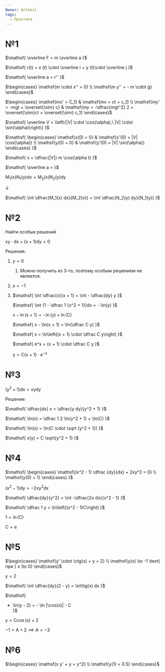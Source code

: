 ```yaml
---
Owner: Artemii
tags:
  - Практика
---
```

# №1

$\mathsf{  
\overline F = m \overline a  
}$

$\mathsf{  
r(t) = x (t) \cdot \overline i + y (t)\cdot \overline j  
}$

  

$\mathsf{  
\overline a = r''  
}$

  

$\begin{cases}  
\mathsf{m \cdot x'' = 0} \\  
\mathsf{m y'' = - m \cdot g}  
\end{cases}$

  

$\begin{cases}  
\mathsf{mx' = C_1} & \mathsf{mx = ct + c_1} \\  
\mathsf{my' = -mgt + \overset{\sim} c} & \mathsf{my = -\dfrac{mgt^2} 2 + \overset{\sim}ct + \overset{\sim} c_1}  
\end{cases}$

  

$\mathsf{  
\overline V = \left\{|V| \cdot \cos(\alpha),\ |V| \cdot \sin(\alpha)\right\}  
}$

  

$\mathsf{  
\begin{cases}  
\mathsf{x(0) = 0} & \mathsf{x'(0) = |V| \cos(\alpha)} \\  
\mathsf{y(0) = 0} & \mathsf{y'(0) = |V| \sin(\alpha)}  
\end{cases}  
}$

  

$\mathsf{  
x = \dfrac{|V|} m \cos(\alpha t)  
}$

  

$\mathsf{  
\overline a =  
}$

  

  

  

  

$\mathsf{  
M_1(x) N_1(y) dx = M_2(x) N_2(y) dy  
}$

$\downarrow$

$\mathsf{  
\int \dfrac{M_1(x) dx}{M_2(x)} = \int \dfrac{N_2(y) dy}{N_1(y)}  
}$

  

  

# №2

Найти особые решений

$\mathsf{  
xy \cdot dx + (x + 1) dy = 0  
}$

Решения:

1. $\mathsf{  
    y = 0  
    }$
    1. Можно получить из 3-го, поэтому особым решением не является.
2. $\mathsf{  
    x = -1  
    }$
3. $\mathsf{  
    \int \dfrac{x}{x + 1} = \int - \dfrac{dy} y  
    }$  
      
    $\mathsf{  
    \int (1 - \dfrac 1 {x^2 + 1})dx = - \ln(y)  
    }$  
      
    $\mathsf{  
    x - \ln(x + 1) = - \ln(y) + \ln(C)  
    }$  
      
    $\mathsf{  
    x - \ln(x + 1) = \ln(\dfrac C y)  
    }$  
      
    $\mathsf{  
    x = \ln\left((x + 1) \cdot \dfrac C y\right)  
    }$  
      
    $\mathsf{  
    e^x = (x + 1) \cdot \dfrac C y  
    }$  
      
    $\mathsf{  
    y = C (x + 1) \cdot e^{-x}  
    }$

  

# №3

$\mathsf{  
(y^2 + 1) dx = xy dy  
}$

Решение:

$\mathsf{  
\dfrac{dx} x = \dfrac{y dy}{y^2 + 1}  
}$

$\mathsf{  
\ln(x) = \dfrac 1 2 \ln(y^2 + 1) + \ln(C)  
}$

$\mathsf{  
\ln(x) = \ln(C \cdot \sqrt {y^2 + 1})  
}$

$\mathsf{  
x(y) = C \sqrt{y^2 + 1}  
}$

  

# №4

$\mathsf{  
\begin{cases}  
\mathsf{(x^2 - 1) \dfrac {dy}{dx} + 2xy^2 = 0} \\  
\mathsf{y(0) = 1}  
\end{cases}  
}$

$\mathsf{  
(x^2 - 1) dy = -2xy^2 dx  
}$

$\mathsf{  
\dfrac{dy}{y^2} = \int -\dfrac{2x dx}{x^2 - 1}  
}$

$\mathsf{  
\dfrac 1 y = \ln\left((x^2 - 1)C\right)  
}$

$\mathsf{  
1 = \ln(C)  
}$

$\mathsf{  
C = e  
}$

  

# №5

$\begin{cases}  
\mathsf{y' \cdot \ctg(x) + y = 2} \\  
\mathsf{y(x) \to -1 \text{ при } x \to 0}  
\end{cases}$

$\mathsf{  
y = 2  
}$

$\mathsf{  
\int \dfrac{dy}{2 - y} = \int\tg(x) dx  
}$

$\mathsf{  
- \ln(y - 2) = - \ln |\cos(x)| - C  
}$

$\mathsf{  
y = C \cos(x) + 2  
}$

$\mathsf{  
-1 = A + 2 \implies A = - 3  
}$

  

# №6

$\begin{cases}  
\mathsf{x y' + y = y^2} \\  
\mathsf{y(1) = 0.5}  
\end{cases}$